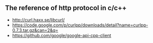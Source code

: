 The reference of http protocol in c/c++
-----------

* http://curl.haxx.se/libcurl/
* https://code.google.com/p/curlpp/downloads/detail?name=curlpp-0.7.3.tar.gz&can=2&q=
* https://github.com/google/google-api-cpp-client
